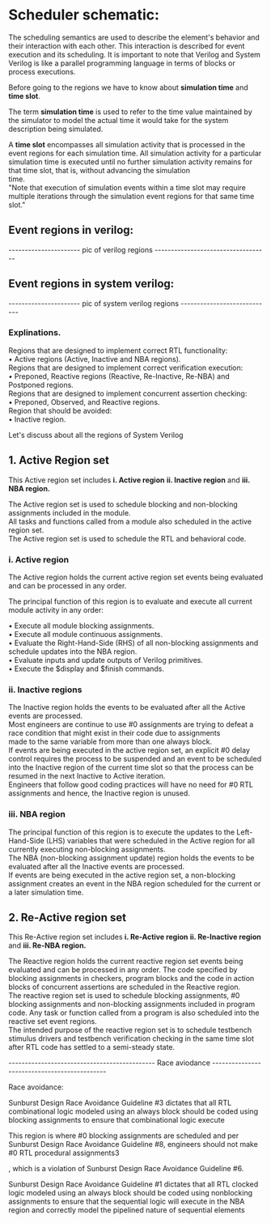 # Scheduler schematic:

The scheduling semantics are used to describe the element's behavior and their interaction with each other. This interaction is described for event   execution and its scheduling. It is important to note that Verilog and System Verilog is like a parallel programming language in terms of blocks or  
process executions.

Before going to the regions we have to know about **simulation time** and **time slot**.  

The term **simulation time** is used to refer to the time value maintained by the simulator to model the actual time it would take for the system   description being simulated.  

A **time slot** encompasses all simulation activity that is processed in the event regions for each simulation time. All simulation activity for a   particular simulation time is executed until no further simulation activity remains for that time slot, that is, without advancing the simulation  
time.  
"Note that execution of simulation events within a time slot may require multiple iterations through the simulation event regions for that same time slot."  

## Event regions in verilog:

---------------------- pic of verilog regions -----------------------------------

## Event regions in system verilog:

---------------------- pic of system verilog regions ----------------------------

### Explinations.

Regions that are designed to implement correct RTL functionality:  
• Active regions (Active, Inactive and NBA regions).  
Regions that are designed to implement correct verification execution:  
• Preponed, Reactive regions (Reactive, Re-Inactive, Re-NBA) and Postponed regions.  
Regions that are designed to implement concurrent assertion checking:  
• Preponed, Observed, and Reactive regions.  
Region that should be avoided:  
• Inactive region.  

Let's discuss about all the regions of System Verilog  

## 1. Active Region set  

This Active region set includes 
**i. Active region**
**ii. Inactive region** and 
**iii. NBA region.**

The Active region set is used to schedule blocking and non-blocking assignments included in the module.  
All tasks and functions called from a module also scheduled in the active region set.  
The Active region set is used to schedule the RTL and behavioral code.

### i. Active region

The Active region holds the current active region set events being evaluated and can be processed in any order.  

The principal function of this region is to evaluate and execute all current module activity in any order:  

• Execute all module blocking assignments.  
• Execute all module continuous assignments.  
• Evaluate the Right-Hand-Side (RHS) of all non-blocking assignments and schedule updates into the NBA region.  
• Evaluate inputs and update outputs of Verilog primitives.  
• Execute the $display and $finish commands.  

### ii. Inactive regions

The Inactive region holds the events to be evaluated after all the Active events are processed.  
Most engineers are continue to use #0 assignments are trying to defeat a race condition that might exist in their code due to assignments  
made to the same variable from more than one always block.  
If events are being executed in the active region set, an explicit #0 delay control requires the process to be suspended and an event to be scheduled into the Inactive region of the current time slot so that the process can be resumed in the next Inactive to Active iteration.  
Engineers that follow good coding practices will have no need for #0 RTL assignments and hence, the Inactive region is unused.  

### iii. NBA region

The principal function of this region is to execute the updates to the Left-Hand-Side (LHS) variables that were scheduled in the Active region for all currently executing non-blocking assignments.  
The NBA (non-blocking assignment update) region holds the events to be evaluated after all the Inactive events are processed.  
If events are being executed in the active region set, a non-blocking assignment creates an event in the NBA region scheduled for the current or a later simulation time.  

## 2. Re-Active region set

This Re-Active region set includes 
**i. Re-Active region**
**ii. Re-Inactive region** and 
**iii. Re-NBA region.**

The Reactive region holds the current reactive region set events being evaluated and can be processed in any order.
The code specified by blocking assignments in checkers, program blocks and the code in action blocks of concurrent assertions are scheduled 
in the Reactive region.  
The reactive region set is used to schedule blocking assignments, #0 blocking assignments and non-blocking assignments included in program code. Any task or function called from a program is also scheduled into the reactive set event regions.  
The intended purpose of the reactive region set is to schedule testbench stimulus drivers and testbench verification checking in the same time slot after RTL code has settled to a semi-steady state.  



--------------------------------------------- Race aviodance ---------------------------------------------  

Race avoidance:

Sunburst Design Race Avoidance Guideline #3 dictates that all RTL combinational logic
modeled using an always block should be coded using blocking assignments to ensure that
combinational logic execute

This region is where #0 blocking assignments are scheduled and per Sunburst
Design Race Avoidance Guideline #8, engineers should not make #0 RTL procedural
assignments3

, which is a violation of Sunburst Design Race Avoidance Guideline #6.

Sunburst Design Race Avoidance Guideline #1 dictates that all RTL clocked logic modeled
using an always block should be coded using nonblocking assignments to ensure that the
sequential logic will execute in the NBA region and correctly model the pipelined nature of
sequential elements
